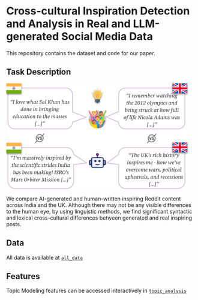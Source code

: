 Cross-cultural Inspiration Detection and Analysis in Real and LLM-generated Social Media Data
=================================================================================

This repository contains the dataset and code for our paper.

## Task Description

![img/main_idea.png](img/main_idea.png)

We compare AI-generated and human-written inspiring Reddit content across India and the UK. 
Although there may not be any visible differences to the human eye, by using 
linguistic methods, we find significant syntactic and lexical cross-cultural differences 
between generated and real inspiring posts.

## Data

All data is available at [`all_data`](all_data.csv)

## Features

Topic Modeling features can be accessed interactively in [`topic_analysis`](topic_analysis)
